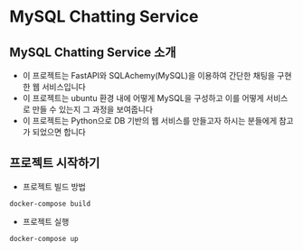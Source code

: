 # MySQL Chatting Service

## MySQL Chatting Service 소개
* 이 프로젝트는 FastAPI와 SQLAchemy(MySQL)을 이용하여 간단한 채팅을 구현한 웹 서비스입니다
* 이 프로젝트는 ubuntu 환경 내에 어떻게 MySQL을 구성하고 이를 어떻게 서비스로 만들 수 있는지 그 과정을 보여줍니다
* 이 프로젝트는 Python으로 DB 기반의 웹 서비스를 만들고자 하시는 분들에게 참고가 되었으면 합니다

## 프로젝트 시작하기
* 프로젝트 빌드 방법
```
docker-compose build
```
* 프로젝트 실행
```
docker-compose up
```
